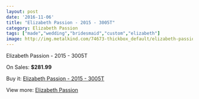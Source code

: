 ```yaml
---
layout: post
date: '2016-11-06'
title: "Elizabeth Passion - 2015 - 3005T"
category: Elizabeth Passion
tags: ["made","wedding","bridesmaid","custom","elizabeth"]
image: http://img.metalkind.com/74673-thickbox_default/elizabeth-passion-2015-3005t.jpg
---
```

Elizabeth Passion - 2015 - 3005T

On Sales: **$281.99**
<a href="https://www.metalkind.com/en/elizabeth-passion/18407-elizabeth-passion-2015-3005t.html"><amp-img layout="responsive" width="600" height="600" src="//img.metalkind.com/74673-thickbox_default/elizabeth-passion-2015-3005t.jpg" alt="Elizabeth Passion - 2015 - 3005T 0" /></a>
<a href="https://www.metalkind.com/en/elizabeth-passion/18407-elizabeth-passion-2015-3005t.html"><amp-img layout="responsive" width="600" height="600" src="//img.metalkind.com/74674-thickbox_default/elizabeth-passion-2015-3005t.jpg" alt="Elizabeth Passion - 2015 - 3005T 1" /></a>
<a href="https://www.metalkind.com/en/elizabeth-passion/18407-elizabeth-passion-2015-3005t.html"><amp-img layout="responsive" width="600" height="600" src="//img.metalkind.com/74675-thickbox_default/elizabeth-passion-2015-3005t.jpg" alt="Elizabeth Passion - 2015 - 3005T 2" /></a>

Buy it: [Elizabeth Passion - 2015 - 3005T](https://www.metalkind.com/en/elizabeth-passion/18407-elizabeth-passion-2015-3005t.html "Elizabeth Passion - 2015 - 3005T")

View more: [Elizabeth Passion](https://www.metalkind.com/en/43-elizabeth-passion "Elizabeth Passion")